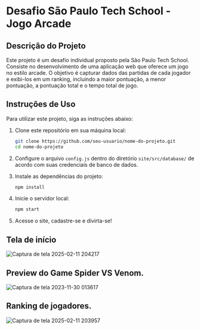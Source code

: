 # Desafio São Paulo Tech School - Jogo Arcade

## Descrição do Projeto

Este projeto é um desafio individual proposto pela São Paulo Tech School. Consiste no desenvolvimento de uma aplicação web que oferece um jogo no estilo arcade. O objetivo é capturar dados das partidas de cada jogador e exibi-los em um ranking, incluindo a maior pontuação, a menor pontuação, a pontuação total e o tempo total de jogo.

## Instruções de Uso

Para utilizar este projeto, siga as instruções abaixo:

1. Clone este repositório em sua máquina local:

    ```bash
    git clone https://github.com/seu-usuario/nome-do-projeto.git
    cd nome-do-projeto
    ```

2. Configure o arquivo `config.js` dentro do diretório `site/src/database/` de acordo com suas credenciais de banco de dados.

3. Instale as dependências do projeto:

    ```bash
    npm install
    ```

4. Inicie o servidor local:

    ```bash
    npm start
    ```
5. Acesse o site, cadastre-se e divirta-se!

## Tela de início
![Captura de tela 2025-02-11 204217](https://github.com/user-attachments/assets/53a66ac1-3ef4-4260-aca9-4f33cc23d4f1)
## Preview do Game Spider VS Venom.
![Captura de tela 2023-11-30 013617](https://github.com/v-leonel/Spider-Man-Vs-Venom-Ranking/assets/111584457/c6550920-3dfd-42ab-86ea-34a3313cb9c5)
## Ranking de jogadores.
![Captura de tela 2025-02-11 203957](https://github.com/user-attachments/assets/24d556d1-af0d-4878-8b66-984c5d24b8c3)


